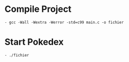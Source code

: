 # Compile Project

    - gcc -Wall -Wextra -Werror -std=c99 main.c -o fichier


# Start Pokedex

    - ./fichier